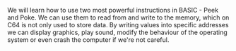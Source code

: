 We will learn how to use two most powerful instructions in BASIC - Peek and Poke. We can use them to read from and write to the memory, which on C64 is not only used to store data. By writing values into specific addresses we can display graphics, play sound, modify the behaviour of the operating system or even crash the computer if we're not careful.